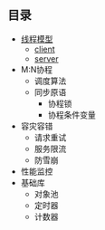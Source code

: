 ## 目录

* [线程模型](thread_model.md)
  * [client](client.md)
  * [server](server.md)
* M:N协程
  * 调度算法
  * 同步原语
    * 协程锁
    * 协程条件变量
* 容灾容错
  * 请求重试
  * 服务限流
  * 防雪崩
* 性能监控
* 基础库
  * 对象池
  * 定时器
  * 计数器
